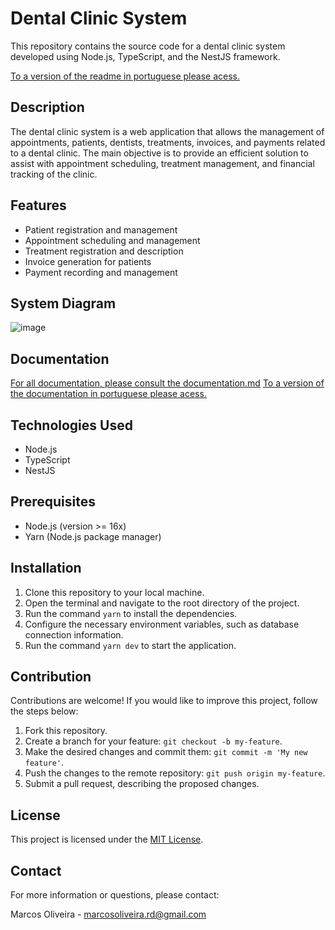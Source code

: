 # Dental Clinic System

This repository contains the source code for a dental clinic system developed using Node.js, TypeScript, and the NestJS framework.

[To a version of the readme in portuguese please acess.](Readme.md)

## Description

The dental clinic system is a web application that allows the management of appointments, patients, dentists, treatments, invoices, and payments related to a dental clinic. The main objective is to provide an efficient solution to assist with appointment scheduling, treatment management, and financial tracking of the clinic.

## Features

- Patient registration and management
- Appointment scheduling and management
- Treatment registration and description
- Invoice generation for patients
- Payment recording and management

## System Diagram
![image](https://github.com/Marcos-OLiveiraVO/Clinic-Odontologic/assets/88260644/e931a5b8-c8af-4f1a-ab75-69d1b473a2c6)





## Documentation
[For all documentation, please consult the documentation.md](documentation.md)
[To a version of the documentation in portuguese please acess.](documentationBr.md)

## Technologies Used

- Node.js
- TypeScript
- NestJS

## Prerequisites

- Node.js (version >= 16x)
- Yarn (Node.js package manager)

## Installation

1. Clone this repository to your local machine.
2. Open the terminal and navigate to the root directory of the project.
3. Run the command `yarn` to install the dependencies.
4. Configure the necessary environment variables, such as database connection information.
5. Run the command `yarn dev` to start the application.

## Contribution

Contributions are welcome! If you would like to improve this project, follow the steps below:

1. Fork this repository.
2. Create a branch for your feature: `git checkout -b my-feature`.
3. Make the desired changes and commit them: `git commit -m 'My new feature'`.
4. Push the changes to the remote repository: `git push origin my-feature`.
5. Submit a pull request, describing the proposed changes.

## License

This project is licensed under the [MIT License](https://opensource.org/licenses/MIT).

## Contact

For more information or questions, please contact:

Marcos Oliveira - [marcosoliveira.rd@gmail.com](mailto:marcosoliveira.rd@gmail.com)
